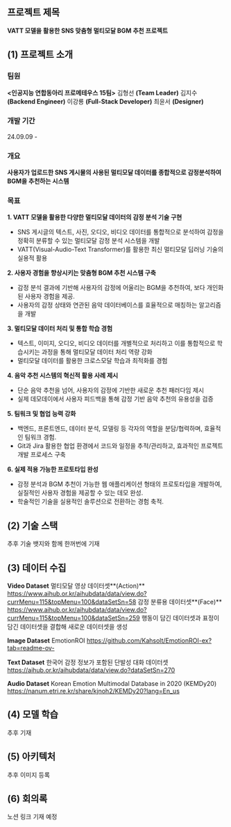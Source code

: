 ## 프로젝트 제목
**VATT 모델을 활용한 SNS 맞춤형 멀티모달  BGM 추천 프로젝트**
## (1) 프로젝트 소개
### 팀원 
**<인공지능 연합동아리 프로메테우스 15팀>**
김형선 **(Team Leader)**
김지수 **(Backend Engineer)**
이강룡 **(Full-Stack Developer)**
최윤서 **(Designer)**
### 개발 기간
24.09.09 -
### 개요
**사용자가 업로드한 SNS 게시물의 사용된 멀티모달 데이터를 종합적으로 감정분석하여 BGM을 추천하는 시스템**
### 목표
**1. VATT 모델을 활용한 다양한 멀티모달 데이터의 감정 분석 기술 구현**
- SNS 게시글의 텍스트, 사진, 오디오, 비디오 데이터를 통합적으로 분석하여 감정을 정확히 분류할 수 있는 멀티모달 감정 분석 시스템을 개발
- VATT(Visual-Audio-Text Transformer)를 활용한 최신 멀티모달 딥러닝 기술의 실용적 활용 

**2. 사용자 경험을 향상시키는 맞춤형 BGM 추천 시스템 구축**
- 감정 분석 결과에 기반해 사용자의 감정에 어울리는 BGM을 추천하여, 보다 개인화된 사용자 경험을 제공.
- 사용자의 감정 상태와 연관된 음악 데이터베이스를 효율적으로 매칭하는 알고리즘을 개발

**3. 멀티모달 데이터 처리 및 통합 학습 경험**

- 텍스트, 이미지, 오디오, 비디오 데이터를 개별적으로 처리하고 이를 통합적으로 학습시키는 과정을 통해 멀티모달 데이터 처리 역량 강화
- 멀티모달 데이터를 활용한 크로스모달 학습과 최적화를 경험

**4. 음악 추천 시스템의 혁신적 활용 사례 제시**
- 단순 음악 추천을 넘어, 사용자의 감정에 기반한 새로운 추천 패러다임 제시
- 실제 데모데이에서 사용자 피드백을 통해 감정 기반 음악 추천의 유용성을  검증

**5. 팀워크 및 협업 능력 강화**

- 백엔드, 프론트엔드, 데이터 분석, 모델링 등 각자의 역할을 분담/협력하며, 효율적인 팀워크 경험.
- Git과 Jira 활용한 협업 환경에서 코드와 일정을  추적/관리하고, 효과적인 프로젝트 개발 프로세스 구축
 
**6. 실제 적용 가능한 프로토타입 완성**
- 감정 분석과 BGM 추천이 가능한 웹 애플리케이션 형태의 프로토타입을 개발하여, 실질적인 사용자 경험을 제공할 수 있는 데모 완성.
- 학술적인 기술을 실용적인 솔루션으로 전환하는 경험 축적.
## (2) 기술 스택
추후 기술 뱃지와 함께 한꺼번에 기재

## (3) 데이터 수집
**Video Dataset**
멀티모달 영상 데이터셋**(Action)**
https://www.aihub.or.kr/aihubdata/data/view.do?currMenu=115&topMenu=100&dataSetSn=58
감정 분류용 데이터셋**(Face)**
https://www.aihub.or.kr/aihubdata/data/view.do?currMenu=115&topMenu=100&dataSetSn=259
행동이 담긴 데이터셋과 표정이 담긴 데이터셋을 결합해 새로운 데이터셋을 생성  

**Image Dataset**
EmotionROI
https://github.com/Kahsolt/EmotionROI-ex?tab=readme-ov-

**Text Dataset**
한국어 감정 정보가 포함된 단발성 대화 데이터셋
https://aihub.or.kr/aihubdata/data/view.do?dataSetSn=270

**Audio Dataset**
Korean Emotion Multimodal Database in 2020 (KEMDy20)
https://nanum.etri.re.kr/share/kjnoh2/KEMDy20?lang=En_us

## (4) 모델 학습
추후 기재

## (5) 아키텍처
추후 이미지 등록
## (6) 회의록
노션 링크 기재 예정




